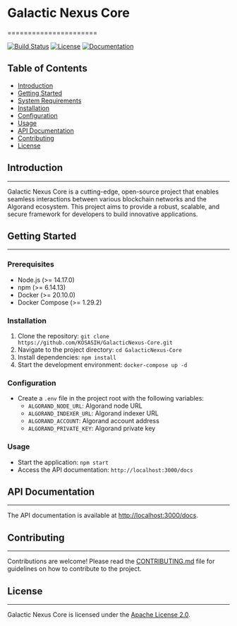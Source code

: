 # Galactic Nexus Core
======================

[![Build Status](https://img.shields.io/github/workflow/status/KOSASIH/GalacticNexus-Core/CI?label=Build&logo=github)](https://github.com/KOSASIH/GalacticNexus-Core/actions)
[![License](https://img.shields.io/github/license/KOSASIH/GalacticNexus-Core?label=License&logo=github)](https://github.com/KOSASIH/GalacticNexus-Core/blob/main/LICENSE)
[![Documentation](https://img.shields.io/badge/Documentation-Online-blue?logo=readthedocs)](https://galacticnexus-core.readthedocs.io/en/latest/)

## Table of Contents

* [Introduction](#introduction)
* [Getting Started](#getting-started)
* [System Requirements](#system-requirements)
* [Installation](#installation)
* [Configuration](#configuration)
* [Usage](#usage)
* [API Documentation](#api-documentation)
* [Contributing](#contributing)
* [License](#license)

## Introduction
---------------

Galactic Nexus Core is a cutting-edge, open-source project that enables seamless interactions between various blockchain networks and the Algorand ecosystem. This project aims to provide a robust, scalable, and secure framework for developers to build innovative applications.

## Getting Started
-----------------

### Prerequisites

* Node.js (>= 14.17.0)
* npm (>= 6.14.13)
* Docker (>= 20.10.0)
* Docker Compose (>= 1.29.2)

### Installation

1. Clone the repository: `git clone https://github.com/KOSASIH/GalacticNexus-Core.git`
2. Navigate to the project directory: `cd GalacticNexus-Core`
3. Install dependencies: `npm install`
4. Start the development environment: `docker-compose up -d`

### Configuration

* Create a `.env` file in the project root with the following variables:
	+ `ALGORAND_NODE_URL`: Algorand node URL
	+ `ALGORAND_INDEXER_URL`: Algorand indexer URL
	+ `ALGORAND_ACCOUNT`: Algorand account address
	+ `ALGORAND_PRIVATE_KEY`: Algorand private key

### Usage

* Start the application: `npm start`
* Access the API documentation: `http://localhost:3000/docs`

## API Documentation
-------------------

The API documentation is available at [http://localhost:3000/docs](http://localhost:3000/docs).

## Contributing
------------

Contributions are welcome! Please read the [CONTRIBUTING.md](CONTRIBUTING.md) file for guidelines on how to contribute to the project.

## License
-------

Galactic Nexus Core is licensed under the [Apache License 2.0](LICENSE).
